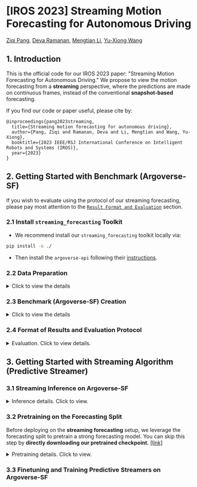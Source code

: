 # [IROS 2023] Streaming Motion Forecasting for Autonomous Driving

[Ziqi Pang](https://ziqipang.github.io/), [Deva Ramanan](https://www.cs.cmu.edu/~deva/), [Mengtian Li](https://mtli.github.io/), [Yu-Xiong Wang](https://yxw.web.illinois.edu/)

## 1. Introduction

This is the official code for our IROS 2023 paper: "Streaming Motion Forecasting for Autonomous Driving." We propose to view the motion forecasting from a **streaming** perspective, where the predictions are made on continuous frames, instead of the conventional **snapshot-based** forecasting.

If you find our code or paper useful, please cite by:
```Tex
@inproceedings{pang2023streaming,
  title={Streaming motion forecasting for autonomous driving},
  author={Pang, Ziqi and Ramanan, Deva and Li, Mengtian and Wang, Yu-Xiong},
  booktitle={2023 IEEE/RSJ International Conference on Intelligent Robots and Systems (IROS)},
  year={2023}
}
```

## 2. Getting Started with Benchmark (Argoverse-SF)

If you wish to evaluate using the protocol of our streaming forecasting, please pay most attention to the [`Result Format and Evaluation`]() section.

### 2.1 Install `streaming_forecasting` Toolkit

* We recommend install our `streaming_forecasting` toolkit locally via:

```bash
pip install -e ./
```

* Then install the `argoverse-api` following their [instructions](https://github.com/argoverse/argoverse-api#installation).

### 2.2 Data Preparation
<details>
<summary>Click to view the details</summary>

You will prepare the argoverse dataset, both tracking and forecasting splits included. **We recommend you putting the tracking and forecasting into separate directories.** For instance, I use directories `~/datasets/argoverse/tracking` and `~/datasets/argoverse/forecasting`. 

Remember to soft-link your data location to `./data/argoverse_forecasting` and `./data/argoverse_tracking`. The final file structure would be similar to:
```
./data
    -- argoverse_tracking
        -- train
           xxx   xxx   xxx ...
        -- val
           xxx   xxx   xxx ...
        
    -- argoverse_forecasting
        -- train
            -- data
               xxx.csv, xxx.csv, xxx.csv
        -- val
            -- data
                xxx.csv, xxx.csv, xxx.csv
```

#### 2.2.1 Tracking data

Argoverse-SF models streaming forecasting by re-purposing the tracking data from Argoverse. Please skip this step if you already have it.

* Download the tracking split from [Argoverse Link](https://www.argoverse.org/av1.html#download-link). You will see 4 `*.tar.gz` for the training set and 1 `*.tar.gz` for the validation set.
* Extract the data from compressed files locally. Take `tracking_val_v1.1.tar.gz` for example:
```bash
# Normal extraction
tar -xvf tracking_val_v1.1.tar.gz -C ./

# Exclude the images if you have limited disk space
tar -xvf tracking_val_v1.1.tar.gz --exclude="*.jpg" -C ./
``` 
* Move everything out of `argoverse_tracking/` and merge the training files 
```bash
# move everything out
mv argoverse_tracking/* ./

# merge training set
mkdir train
mv train1/* train
mv train2/* train
mv train3/* train
mv train4/* train
```

#### 2.2.2 Forecasting data
In the pretraining step, we will use the forecasting data to train a snapshot-based forecasting model, just like normal forecasters on Argoverse.

* Download the forecasting split from [Argoverse Link](https://www.argoverse.org/av1.html#download-link). You will see 1 `*.tar.gz` for the training set and 1 `*.tar.gz` for the validation set.
* Extract the forecasting file locally. Take `forecasting_val_v1.1.tar.gz` for example, the sript is as below.

```bash
tar -xvf forecasting_val_v1.1.tar.gz
```
</details>

### 2.3 Benchmark (Argoverse-SF) Creation

<details>
<summary>Click to view the details</summary>

We will walk you through:
* Generating the Argoverse-SF benchmark files for evaluation and visualization.
* Generating the information files for dataloading during training and inference, recording the ground truth trajectories and orders of frames. 

#### 2.3.1 Benchmark Creation

Please use our `./tools/benchmark/argoverse_sf_creation.py` to create the Argoverse-SF benchmark, which supports evaluation. The commands is as below, if you follow our instructions on softlinking the argoverse datasets to `./data` as described in [[Dataset Preparation]](https://github.com/ziqipang/StreamingForecasting#data-preparation). After this step, you will see `eval_cat_val.pkl` and `eval_cat_train.pkl` popping up in `./data/streaming_forecasting`.
```bash
mkdir ./data/streaming_forecasting

# training set
python tools/benchmark/argoverse_sf_creation.py --data_dir ./data/argoverse_tracking/train --output_dir ./data/streaming_forecasting --save_prefix eval_cat_train --hist_length 20 --fut_length 30 

# validation set
python tools/benchmark/argoverse_sf_creation.py --data_dir ./data/argoverse_tracking/val --output_dir ./data/streaming_forecasting --save_prefix eval_cat_val --hist_length 20 --fut_length 30
```

If you want any customization, please follow the template below.
```bash
# training set
python tools/benchmark/argoverse_sf_creation.py --data_dir $path_to_tracking_train --output_dir $path_to_save_streaming_benchmark --save_prefix eval_cat_train --hist_length $history_length_of_forecasting --fut_length $prediction_horizon 

# validation set
python tools/benchmark/argoverse_sf_creation.py --data_dir $path_to_tracking_val --output_dir $path_to_save_streaming_benchmark --save_prefix eval_cat_val --hist_length $history_length_of_forecasting --fut_length $prediction_horizon 
```

#### 2.3.2 Information File Creation

Please use our `./tools/benchmark/info_file.py` to create the information files for Argoverse-SF. We mimic the style in `mmdetection` and `mmdetection3d` in organizing the information needed for training, inference, and evaluation.

The command is as below, if you follow our instructions to prepare the paths of data. After running these scripts, you will see `infos_train.pkl` and `infos_val.pkl` in `./data/streaming_forecasting`.
```bash
# training set
python tools/benchmark/info_file.py --save_prefix infos_train --benchmark_file eval_cat_train.pkl --data_dir ./data/argoverse_tracking/train

# validation set
python tools/benchmark/info_file.py --save_prefix infos_val --benchmark_file eval_cat_val.pkl --data_dir ./data/argoverse_tracking/val
```

If you want any customization, please follow the template below.
```bash
# training set
python tools/benchmark/info_file.py --data_dir $path_to_tracking_train --output_dir $path_to_save_streaming_benchmark --save_prefix infos_train --benchmark_file eval_cat_train.pkl --hist_length $history_length_of_forecasting --fut_length $prediction_horizon  

# validation set
python tools/benchmark/info_file.py --data_dir $path_to_tracking_validation --output_dir $path_to_save_streaming_benchmark --save_prefix infos_val --benchmark_file eval_cat_val.pkl --hist_length $history_length_of_forecasting --fut_length $prediction_horizon  
```

</details>

### 2.4 Format of Results and Evaluation Protocol

<details>
<summary> Evaluation. Click to view details. </summary>

#### 2.4.1 Format of Results

To evaluate on Argoverse-SF, the result file is `.pkl` file compressing a python list, where each item in the list is the result of one frame. For reference, you can check our [VectorNet result file](https://www.dropbox.com/s/rr4gh7ezm0ooffp/vectornet_streaming_inference.pkl?dl=0) for a rough sense.

Specifically, you would use the information file generated before `infos_val.pkl`. With each item in `infos_val.pkl`, your result file should also be a list corresponding to each sample in `infos_val.pkl`. Please note that the trajectories are in the **world coordinate**.
```python
result = 
[
  # Result for sample[0] in infos_val.pkl 
  {
    ...
  },
  ...
  # Result for sample[i] in infos_val.pkl
  {
    # sequence name in Argoverse, 
    # you should directly copy from sample[i]['seq_name']
    'seq_name': str, 
    # city_name in Argoverse,
    # you should directly copy from sample[i]['city_name']
    'city_name': str,
    # frame number in the sequence,
    # you should directly copy from sample[i]['frame_index']
    'frame_index': int,
    # results of your predictions
    # dictonary with keys being every agent id specified in sample[i]['query_keys']
    'results': {
      # key0 in sample[i]['query_keys]
      sample[i]['query_keys'][0]: ...,
      ...
      # keyj in sample[i]['query_keys]
      sample[i]['query_keys'][j]: {'trajs': numpy array shaped [6, 30, 2], 'confidences': numpy array shaped [6]},
      ...
      sample[i]['query_keys'][-1]: ...
    }
  },
  ...
  # Result for sample[-1] in infos_val.pkl
  {
    ...
  },
]
```

#### 2.4.2 Evaluation

To evaluate the inference results, run the following command and you will find the `metrics.json` in you specified `$directory_to_save_metric_file`
```bash
python tools/evaluation.py --result_file $path_streaming_inference.pkl --metric_file_prefix $directory_to_save_metric_file
```

For example, I want to evaluate my `VectorNet` results and save to `./results/VectorNet`, then:
```bash
python tools/evaluation.py --result_file ./results/VectorNet/streaming_inference.pkl --metric_file_prefix ./results/VectorNet/
```

We structure the metric results in the following way:
* The items of `ade6`, `fde6`, and `mr6` means the minADE, minFDE and miss rate for `K=6`, where the forecaster predicts 6 trajectories for each agent.
* We divide 4 groups of agents to acquire the above metrics. The groups are organized according to moving (`move`) and static (`stay`) motion, and visible (`vis`) and occluded (`occ`) states.
* Finally, the items begin with "`ave-`" are the major metrics that come from averaging all the groups.

</details>


## 3. Getting Started with Streaming Algorithm (Predictive Streamer)

### 3.1 Streaming Inference on Argoverse-SF

<details>

<summary> Inference details. Click to view. </summary>

We use `tools/inference.py` to run streaming forecasting iteratively on every frame. Its template is as below. After running the command, a `streaming_inference.pkl` will appear at the directory of `$path_to_save_results`, which is the result file.
```bash
python tools/inference.py --config $config_path --weight_path $your_checkpoint --save_prefix $path_to_save_results
```

For example, if you use our provided `VectorNet` checkpoint and save the results to `./results/VectorNet`, you could simply run as below.
```bash
python tools/inference.py --config configs/streamer/config.yaml --weight_path ./ckpts/vectornet.ckpt --save_prefix ./results/VectorNet/
```

</details>

### 3.2 Pretraining on the Forecasting Split

Before deploying on the **streaming forecasting** setup, we leverage the forecasting split to pretrain a strong forecasting model. You can skip this step by **directly downloading our pretrained checkpoint.** [[link]](https://www.dropbox.com/s/lsrszkb9emzgy7d/vectornet.ckpt?dl=0)

<details>
<summary> Pretraining details. Click to view. </summary>

#### 3.2.1 Pretraining commands

If you have followed the previous steps, especially the paths to data. Training and evaluating VectorNet on Argoverse's forecasting training/validation sets are as simple as:
```bash
# training
python tools/pretrain/train_forecaster_vectornet.py --exp_name $your_experiment_name --model_save_dir $directory_to_save

# validation
python tools/pretrain/eval_forecaster_vectornet.py --weight_path $path_to_trained_model
```

For example, my command is as simple as:
```
# training
# use wandb for logging
python tools/pretrain/train_forecaster_vectornet.py --exp_name pretrain --model_save_dir ./results --wandb

# validation
python tools/pretrain/eval_forecaster_vectornet.py --weight_path vectornet.ckpt
```

The expected results of the validation process is similar to below. We focus on minADE, minFDE, and MR.
```
------------------------------------------------
Prediction Horizon : 30, Max #guesses (K): 6
------------------------------------------------
{'minADE': 0.7742552296892377, 'minFDE': 1.1925503502421884, 'MR': 0.12593737332792865, 'p-minADE': nan, 'p-minFDE': nan, 'p-MR': 0.8569636313846993, 'brier-minADE': 6.351643563315018, 'brier-minFDE': 6.769938683867964, 'DAC': 0.9879999324415611}
------------------------------------------------
------------------------------------------------
Prediction Horizon : 30, Max #guesses (K): 1
------------------------------------------------
{'minADE': 1.53590666902302, 'minFDE': 3.373533234667678, 'MR': 0.5553810295905959, 'p-minADE': 1.53590666902302, 'p-minFDE': 3.373533234667678, 'p-MR': 0.5553810295905959, 'brier-minADE': 1.53590666902302, 'brier-minFDE': 3.373533234667678, 'DAC': 0.9887515200648561}
------------------------------------------------
```

Suppose you need to customize the training process, such as path to data or optimization details, change the configuration files:
<details>
<summary> Customizing pretraining. Click to view </summary>

We provide configuration via `yaml`-based files.

* `./configs/forecaster/VectorNet.yaml` specify the sub-configuration files controlling the behaviors of data loading, model architecture, and optimization.

* Data loading:

```yaml
# batch size
batch_size: 32 
val_batch_size: 32 

# number of workers in the dataloader
workers: 4
val_workers: 4

# path to the forecasting data
train_dir: ./data/argoverse_forecasting/train/data/
val_dir: ./data/argoverse_forecasting/val/data/
train_map_dir: null
val_map_dir: null

# use all the training data
ratio: 1.0

# perception range [xxyy]
pred_range:
  - -100.0
  - 100.0
  - -100.0
  - 100.0
```

* Model architecture, please use our default VectorNet.

* Optimization:
```yaml
# beginning epoch
epoch: 0
optimizer: adam
# total epoch
num_epochs: 24
# frequency of saving checkpoints
save_freq: 1.0

# base learning rate
lr: 0.0005
weight_decay: 1.0e-4
# iterations for warmup
warmup_iters: 1000
warmup_ratio: 1.0e-3
grad_clip: 1.0e-1

# when to drop the learning rate
lr_decay_epoch:
  - 16
  - 20
# ratio of dropping learning rate
lr_decay_rate: 0.25
```

</details>


</details>

### 3.3 Finetuning and Training Predictive Streamers on Argoverse-SF